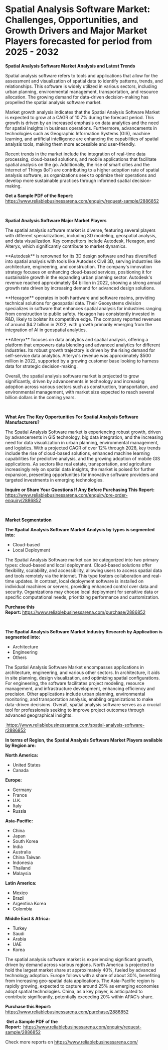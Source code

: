 <p><h1>Spatial Analysis Software Market: Challenges, Opportunities, and Growth Drivers and Major Market Players forecasted for period from 2025 - 2032</h1></p><p><strong>Spatial Analysis Software Market Analysis and Latest Trends</strong></p>
<p><p>Spatial analysis software refers to tools and applications that allow for the assessment and visualization of spatial data to identify patterns, trends, and relationships. This software is widely utilized in various sectors, including urban planning, environmental management, transportation, and resource allocation. The growing demand for data-driven decision-making has propelled the spatial analysis software market.</p><p>Market growth analysis indicates that the Spatial Analysis Software Market is expected to grow at a CAGR of 10.7% during the forecast period. This growth is driven by an increased emphasis on data analytics and the need for spatial insights in business operations. Furthermore, advancements in technologies such as Geographic Information Systems (GIS), machine learning, and artificial intelligence are enhancing the capabilities of spatial analysis tools, making them more accessible and user-friendly.</p><p>Recent trends in the market include the integration of real-time data processing, cloud-based solutions, and mobile applications that facilitate spatial analysis on the go. Additionally, the rise of smart cities and the Internet of Things (IoT) are contributing to a higher adoption rate of spatial analysis software, as organizations seek to optimize their operations and develop more sustainable practices through informed spatial decision-making.</p></p>
<p><strong>Get a Sample PDF of the Report:&nbsp;</strong> <a href="https://www.reliablebusinessarena.com/enquiry/request-sample/2886852?utm_campaign=3173&utm_medium=2&utm_source=Github&utm_content=ia&utm_term=13032025&utm_id=spatial-analysis-software">https://www.reliablebusinessarena.com/enquiry/request-sample/2886852</a></p>
<p>&nbsp;</p>
<p><strong>Spatial Analysis Software Major Market Players</strong></p>
<p><p>The spatial analysis software market is diverse, featuring several players with different specializations, including 3D modeling, geospatial analysis, and data visualization. Key competitors include Autodesk, Hexagon, and Alteryx, which significantly contribute to market dynamics.</p><p>**Autodesk** is renowned for its 3D design software and has diversified into spatial analysis with tools like Autodesk Civil 3D, serving industries like architecture, engineering, and construction. The company's innovation strategy focuses on enhancing cloud-based services, positioning it for sustainable growth in the expanding urban planning sector. Autodesk's revenue reached approximately $4 billion in 2022, showing a strong annual growth rate driven by increasing demand for advanced design solutions.</p><p>**Hexagon** operates in both hardware and software realms, providing technical solutions for geospatial data. Their Geosystems division specializes in software that enhances spatial analysis for industries ranging from construction to public safety. Hexagon has consistently invested in R&D, likely to bolster its competitive edge. The company reported revenues of around $4.2 billion in 2022, with growth primarily emerging from the integration of AI in geospatial analytics.</p><p>**Alteryx** focuses on data analytics and spatial analysis, offering a platform that empowers data blending and advanced analytics for different industries. Its robust growth trajectory is driven by the rising demand for self-service data analytics. Alteryx's revenue was approximately $500 million in 2022, supported by a growing customer base looking to harness data for strategic decision-making.</p><p>Overall, the spatial analysis software market is projected to grow significantly, driven by advancements in technology and increasing adoption across various sectors such as construction, transportation, and environmental management, with market size expected to reach several billion dollars in the coming years.</p></p>
<p>&nbsp;</p>
<p><strong>What Are The Key Opportunities For Spatial Analysis Software Manufacturers?</strong></p>
<p><p>The Spatial Analysis Software market is experiencing robust growth, driven by advancements in GIS technology, big data integration, and the increasing need for data visualization in urban planning, environmental management, and logistics. With a projected CAGR of over 12% through 2028, key trends include the rise of cloud-based solutions, enhanced machine learning capabilities for predictive analysis, and the growing adoption of mobile GIS applications. As sectors like real estate, transportation, and agriculture increasingly rely on spatial data insights, the market is poised for further expansion, presenting opportunities for innovative software providers and targeted investments in emerging technologies.</p></p>
<p><strong>Inquire or Share Your Questions If Any Before Purchasing This Report:</strong> <a href="https://www.reliablebusinessarena.com/enquiry/pre-order-enquiry/2886852?utm_campaign=3173&utm_medium=2&utm_source=Github&utm_content=ia&utm_term=13032025&utm_id=spatial-analysis-software">https://www.reliablebusinessarena.com/enquiry/pre-order-enquiry/2886852</a></p>
<p>&nbsp;</p>
<p><strong>Market Segmentation</strong></p>
<p><strong>The Spatial Analysis Software Market Analysis by types is segmented into:</strong></p>
<p><ul><li>Cloud-based</li><li>Local Deployment</li></ul></p>
<p><p>The Spatial Analysis Software market can be categorized into two primary types: cloud-based and local deployment. Cloud-based solutions offer flexibility, scalability, and accessibility, allowing users to access spatial data and tools remotely via the internet. This type fosters collaboration and real-time updates. In contrast, local deployment software is installed on individual machines or servers, providing enhanced control over data and security. Organizations may choose local deployment for sensitive data or specific computational needs, prioritizing performance and customization.</p></p>
<p><strong>Purchase this Report:&nbsp;</strong><a href="https://www.reliablebusinessarena.com/purchase/2886852?utm_campaign=3173&utm_medium=2&utm_source=Github&utm_content=ia&utm_term=13032025&utm_id=spatial-analysis-software">https://www.reliablebusinessarena.com/purchase/2886852</a></p>
<p>&nbsp;</p>
<p><strong>The Spatial Analysis Software Market Industry Research by Application is segmented into:</strong></p>
<p><ul><li>Architecture</li><li>Engineering</li><li>Others</li></ul></p>
<p><p>The Spatial Analysis Software Market encompasses applications in architecture, engineering, and various other sectors. In architecture, it aids in site planning, design visualization, and optimizing spatial configurations. For engineering, the software facilitates project modeling, resource management, and infrastructure development, enhancing efficiency and precision. Other applications include urban planning, environmental monitoring, and transportation analysis, enabling organizations to make data-driven decisions. Overall, spatial analysis software serves as a crucial tool for professionals seeking to improve project outcomes through advanced geographical insights.</p></p>
<p><a href="https://www.reliablebusinessarena.com/spatial-analysis-software-r2886852?utm_campaign=3173&utm_medium=2&utm_source=Github&utm_content=ia&utm_term=13032025&utm_id=spatial-analysis-software">&nbsp;https://www.reliablebusinessarena.com/spatial-analysis-software-r2886852</a></p>
<p><strong>In terms of Region, the Spatial Analysis Software Market Players available by Region are:</strong></p>
<p>
    <p> <strong> North America: </strong>
        <ul>
            <li>United States</li>
            <li>Canada</li>
        </ul>
        </p> 
    <p> <strong> Europe: </strong>
        <ul>
            <li>Germany</li>
            <li>France</li>
            <li>U.K.</li>
            <li>Italy</li>
            <li>Russia</li>
        </ul>
        </p> 
    <p> <strong> Asia-Pacific: </strong>
        <ul>
            <li>China</li>
            <li>Japan</li>
            <li>South Korea</li>
            <li>India</li>
            <li>Australia</li>
            <li>China Taiwan</li>
            <li>Indonesia</li>
            <li>Thailand</li>
            <li>Malaysia</li>
        </ul>
        </p> 
    <p> <strong> Latin America: </strong>
        <ul>
            <li>Mexico</li>
            <li>Brazil</li>
            <li>Argentina Korea</li>
            <li>Colombia</li>
        </ul>
        </p> 
    <p> <strong> Middle East & Africa: </strong>
        <ul>
            <li>Turkey</li>
            <li>Saudi</li>
            <li>Arabia</li>
            <li>UAE</li>
            <li>Korea</li>
        </ul>
    </p>
    </p>
<p><p>The spatial analysis software market is experiencing significant growth, driven by demand across various regions. North America is projected to hold the largest market share at approximately 40%, fueled by advanced technology adoption. Europe follows with a share of about 30%, benefiting from increasing geo-spatial data applications. The Asia-Pacific region is rapidly growing, expected to capture around 25% as emerging economies adopt spatial technologies. China, as a key player, is anticipated to contribute significantly, potentially exceeding 20% within APAC’s share.</p></p>
<p><strong>Purchase this Report: </strong><a href="https://www.reliablebusinessarena.com/purchase/2886852?utm_campaign=3173&utm_medium=2&utm_source=Github&utm_content=ia&utm_term=13032025&utm_id=spatial-analysis-software">https://www.reliablebusinessarena.com/purchase/2886852</a></p>
<p>&nbsp;<strong>Get a Sample PDF of the Report:&nbsp;&nbsp;</strong><a href="https://www.reliablebusinessarena.com/enquiry/request-sample/2886852?utm_campaign=3173&utm_medium=2&utm_source=Github&utm_content=ia&utm_term=13032025&utm_id=spatial-analysis-software">https://www.reliablebusinessarena.com/enquiry/request-sample/2886852</a></p>
<p><strong></strong></p>
<p>Check more reports on <a href="https://www.reliablebusinessarena.com/?utm_campaign=3173&utm_medium=2&utm_source=Github&utm_content=ia&utm_term=13032025&utm_id=spatial-analysis-software">https://www.reliablebusinessarena.com/</a></p>